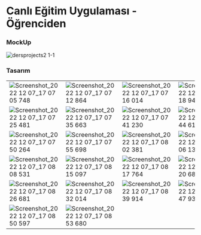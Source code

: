 # Canlı Eğitim Uygulaması - Öğrenciden


### MockUp

![dersprojects2 1-1](https://user-images.githubusercontent.com/62201710/204136404-a92dc8ec-c436-4f12-9092-f291ed021f78.jpg)

### Tasarım

|               |               |               |               |
| ------------- | ------------- | ------------- | ------------- |
| ![Screenshot_2022 12 07_17 07 05 748](https://user-images.githubusercontent.com/62201710/206203307-0e4b02ef-76fa-40ea-bb47-003ec3fa0f52.png) | ![Screenshot_2022 12 07_17 07 12 864](https://user-images.githubusercontent.com/62201710/206203328-0e51e6cd-2dba-4448-a206-73cf4d88bba5.png) | ![Screenshot_2022 12 07_17 07 16 014](https://user-images.githubusercontent.com/62201710/206203341-e0a29bfd-0452-4762-8dcc-823e9e16a301.png) | ![Screenshot_2022 12 07_17 07 18 947](https://user-images.githubusercontent.com/62201710/206203352-4842d949-e186-4046-b056-fb0d98b74b7b.png) |
| ![Screenshot_2022 12 07_17 07 25 481](https://user-images.githubusercontent.com/62201710/206203361-3b62042d-a2d8-4a70-b6cb-91fe82711231.png) | ![Screenshot_2022 12 07_17 07 35 663](https://user-images.githubusercontent.com/62201710/206203366-339b100d-18f7-4ac7-9337-5b6b3a70a5ec.png) | ![Screenshot_2022 12 07_17 07 41 230](https://user-images.githubusercontent.com/62201710/206203372-a4eca5b1-0518-4b7f-ab95-9fbb371a85df.png) | ![Screenshot_2022 12 07_17 07 44 613](https://user-images.githubusercontent.com/62201710/206203378-e4ac00c8-1f7e-41af-9775-41432a902e09.png) |
| ![Screenshot_2022 12 07_17 07 50 264](https://user-images.githubusercontent.com/62201710/206203387-5c9d826a-7230-4fcf-b90d-09db89dda77f.png) | ![Screenshot_2022 12 07_17 07 55 698](https://user-images.githubusercontent.com/62201710/206203391-db1c364e-97ad-4e2c-a54b-f7ab145f5957.png) | ![Screenshot_2022 12 07_17 08 02 381](https://user-images.githubusercontent.com/62201710/206203399-6ba9c053-611d-4dfb-861c-08f2c1b0315c.png) | ![Screenshot_2022 12 07_17 08 06 130](https://user-images.githubusercontent.com/62201710/206203407-1a9fbdb9-ce81-4898-8366-a85d92af3e23.png) |
| ![Screenshot_2022 12 07_17 08 08 531](https://user-images.githubusercontent.com/62201710/206203415-e91e6e7d-b3d9-401f-9692-add74b7fecac.png) | ![Screenshot_2022 12 07_17 08 15 097](https://user-images.githubusercontent.com/62201710/206203421-b97253ed-4157-405a-a131-464fc6c26ae5.png) | ![Screenshot_2022 12 07_17 08 17 764](https://user-images.githubusercontent.com/62201710/206203425-296a1581-4fb8-43e3-8bf8-163541f652ee.png) | ![Screenshot_2022 12 07_17 08 20 681](https://user-images.githubusercontent.com/62201710/206203439-4c9cf28c-637c-4b69-9174-af7a59fdb1c1.png) |
| ![Screenshot_2022 12 07_17 08 26 681](https://user-images.githubusercontent.com/62201710/206203451-e7d5b5d8-2d3a-4da9-b888-a3f531a676ca.png) | ![Screenshot_2022 12 07_17 08 32 014](https://user-images.githubusercontent.com/62201710/206203461-28bfe3a1-99ae-4e55-a782-2e9f555e1ccf.png) | ![Screenshot_2022 12 07_17 08 39 914](https://user-images.githubusercontent.com/62201710/206203478-cabce480-ff7b-43b9-81da-f12b20b51586.png) | ![Screenshot_2022 12 07_17 08 47 932](https://user-images.githubusercontent.com/62201710/206203485-8373dd24-d686-4a34-8f29-32ce8fa1a404.png) |
| ![Screenshot_2022 12 07_17 08 50 597](https://user-images.githubusercontent.com/62201710/206203496-f69361ac-61d6-42d1-913d-5e78fa930181.png) | ![Screenshot_2022 12 07_17 08 53 680](https://user-images.githubusercontent.com/62201710/206203502-b24ef28f-1052-40b3-bfd2-eb64720e5522.png) |


